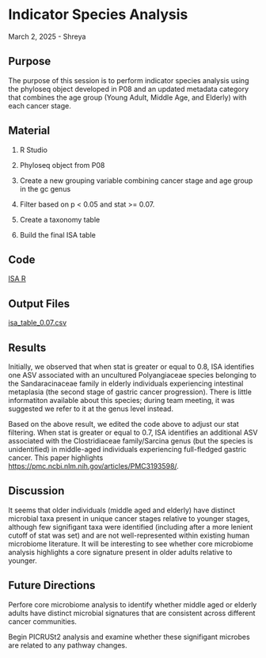 # Indicator Species Analysis

March 2, 2025 - Shreya

## Purpose
The purpose of this session is to perform indicator species analysis using the phyloseq object developed in P08 and an updated metadata category that combines the age group (Young Adult, Middle Age, and Elderly) with each cancer stage.

## Material
1. R Studio
2. Phyloseq object from P08 

1. Create a new grouping variable combining cancer stage and age group in the gc genus
3. Filter based on p < 0.05 and stat >= 0.07.
4. Create a taxonomy table
5. Build the final ISA table 

## Code

[ISA R](../Rscripts/Aim3/ISA.R)


## Output Files

[isa_table_0.07.csv](../Rscripts/Aim3/isa_table007.csv)

## Results

Initially, we observed that when stat is greater or equal to 0.8, ISA identifies one ASV associated with an uncultured Polyangiaceae species belonging to the Sandaracinaceae family in elderly individuals experiencing intestinal metaplasia (the second stage of gastric cancer progression). There is little informatiton available about this species; during team meeting, it was suggested we refer to it at the genus level instead. 

Based on the above result, we edited the code above to adjust our stat filtering. When stat is greater or equal to 0.7, ISA identifies an additional ASV associated with the Clostridiaceae family/Sarcina genus (but the species is unidentified) in middle-aged individuals experiencing full-fledged gastric cancer. This paper highlights https://pmc.ncbi.nlm.nih.gov/articles/PMC3193598/.

## Discussion

It seems that older individuals (middle aged and elderly) have distinct microbial taxa present in unique cancer stages relative to younger stages, although few signifigant taxa were identified (including after a more lenient cutoff of stat was set) and are not well-represented within existing human microbiome literature. It will be interesting to see whether core microbiome analysis highlights a core signature present in older adults relative to younger.

## Future Directions

Perfore core microbiome analysis to identify whether middle aged or elderly adults have distinct microbial signatures that are consistent across different cancer communities.

Begin PICRUSt2 analysis and examine whether these signifigant microbes are related to any pathway changes.
